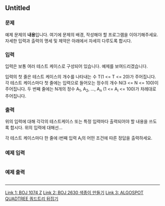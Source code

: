 ## Untitled

### 문제

예제 문제의 **내용**입니다. 여기에 문제의 배경, 작성해야 할 프로그램을 이야기해주세요.
자세한 입력과 출력의 명세 및 제약은 아래에서 자세히 다루도록 합시다.

### 입력

입력은 보통 여러 테스트 케이스로 구성되어 있습니다. 예제를 보여드리겠습니다.

입력의 첫 줄은 테스트 케이스의 개수를 나타내는 수 T(1 <= T <= 20)가 주어집니다.
각 테스트 케이스마다 첫 줄에는 입력으로 들어오는 정수의 개수 N(3 <= N <= 100)이 주어집니다.
두 번째 줄에는 N개의 정수 A<sub>1</sub>, A<sub>2</sub>, …, A<sub>n</sub> (1 <= A<sub>i</sub> <= 100)가 차례대로 주어집니다.

### 출력

위의 입력에 대해 각각의 테스트케이스 또는 특정 입력마다 출력되어야 할 내용을 쓰도록 합시다. 위의 입력에 대해선...

각 테스트 케이스마다 한 줄에 i번째 입력 A<sub>i</sub>의 어떤 조건에 따른 정답을 출력하세요.

### 예제 입력

```

```

### 예제 출력

```

```
---------
[Link 1: BOJ 1074 Z](https://www.acmicpc.net/problem/1074/)
[Link 2: BOJ 2630 색종이 만들기](https://www.acmicpc.net/problem/2630)
[Link 3: ALGOSPOT QUADTREE 쿼드트리 뒤집기](https://algospot.com/judge/problem/read/QUADTREE)
